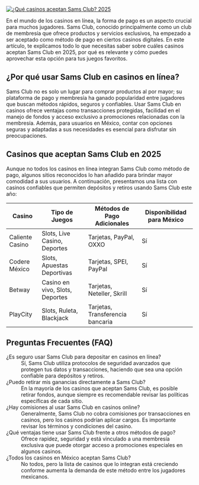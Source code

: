 [![¿Qué casinos aceptan Sams Club? 2025](https://123-caf.pages.dev/gitsignup.png)](https://vrmoo.ru/Bt82HjjY)

<p>En el mundo de los casinos en línea, la forma de pago es un aspecto crucial para muchos jugadores. Sams Club, conocido principalmente como un club de membresía que ofrece productos y servicios exclusivos, ha empezado a ser aceptado como método de pago en ciertos casinos digitales. En este artículo, te explicamos todo lo que necesitas saber sobre cuáles casinos aceptan Sams Club en 2025, por qué es relevante y cómo puedes aprovechar esta opción para tus juegos favoritos.</p>  <h2>¿Por qué usar Sams Club en casinos en línea?</h2> <p>Sams Club no es solo un lugar para comprar productos al por mayor; su plataforma de pago y membresía ha ganado popularidad entre jugadores que buscan métodos rápidos, seguros y confiables. Usar Sams Club en casinos ofrece ventajas como transacciones protegidas, facilidad en el manejo de fondos y acceso exclusivo a promociones relacionadas con la membresía. Además, para usuarios en México, contar con opciones seguras y adaptadas a sus necesidades es esencial para disfrutar sin preocupaciones.</p>  <h2>Casinos que aceptan Sams Club en 2025</h2> <p>Aunque no todos los casinos en línea integran Sams Club como método de pago, algunos sitios reconocidos lo han añadido para brindar mayor comodidad a sus usuarios. A continuación, presentamos una lista con casinos confiables que permiten depósitos y retiros usando Sams Club este año:</p>  <table>   <thead>     <tr>       <th>Casino</th>       <th>Tipo de Juegos</th>       <th>Métodos de Pago Adicionales</th>       <th>Disponibilidad para México</th>     </tr>   </thead>   <tbody>     <tr>       <td>Caliente Casino</td>       <td>Slots, Live Casino, Deportes</td>       <td>Tarjetas, PayPal, OXXO</td>       <td>Sí</td>     </tr>     <tr>       <td>Codere México</td>       <td>Slots, Apuestas Deportivas</td>       <td>Tarjetas, SPEI, PayPal</td>       <td>Sí</td>     </tr>     <tr>       <td>Betway</td>       <td>Casino en vivo, Slots, Deportes</td>       <td>Tarjetas, Neteller, Skrill</td>       <td>Sí</td>     </tr>     <tr>       <td>PlayCity</td>       <td>Slots, Ruleta, Blackjack</td>       <td>Tarjetas, Transferencia bancaria</td>       <td>Sí</td>     </tr>   </tbody> </table>  <h2>Preguntas Frecuentes (FAQ)</h2>  <dl>   <dt>¿Es seguro usar Sams Club para depositar en casinos en línea?</dt>   <dd>Sí, Sams Club utiliza protocolos de seguridad avanzados que protegen tus datos y transacciones, haciendo que sea una opción confiable para depósitos y retiros.</dd>      <dt>¿Puedo retirar mis ganancias directamente a Sams Club?</dt>   <dd>En la mayoría de los casinos que aceptan Sams Club, es posible retirar fondos, aunque siempre es recomendable revisar las políticas específicas de cada sitio.</dd>      <dt>¿Hay comisiones al usar Sams Club en casinos online?</dt>   <dd>Generalmente, Sams Club no cobra comisiones por transacciones en casinos, pero los casinos podrían aplicar cargos. Es importante revisar los términos y condiciones del casino.</dd>      <dt>¿Qué ventajas tiene usar Sams Club frente a otros métodos de pago?</dt>   <dd>Ofrece rapidez, seguridad y está vinculado a una membresía exclusiva que puede otorgar acceso a promociones especiales en algunos casinos.</dd>      <dt>¿Todos los casinos en México aceptan Sams Club?</dt>   <dd>No todos, pero la lista de casinos que lo integran está creciendo conforme aumenta la demanda de este método entre los jugadores mexicanos.</dd> </dl>
